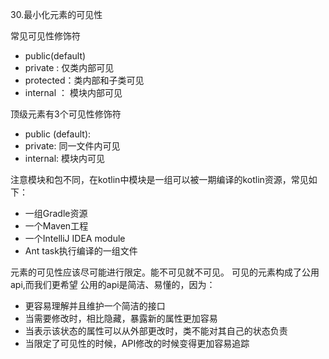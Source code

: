 30.最小化元素的可见性

常见可见性修饰符

- public(default)
- private : 仅类内部可见
- protected：类内部和子类可见
- internal ： 模块内部可见

顶级元素有3个可见性修饰符

- public (default):
- private: 同一文件内可见
- internal: 模块内可见

注意模块和包不同，在kotlin中模块是一组可以被一期编译的kotlin资源，常见如下：

- 一组Gradle资源
- 一个Maven工程
- 一个IntelliJ IDEA module
- Ant task执行编译的一组文件

 元素的可见性应该尽可能进行限定。能不可见就不可见。
可见的元素构成了公用api,而我们更希望 公用的api是简洁、易懂的，因为：

- 更容易理解并且维护一个简洁的接口
- 当需要修改时，相比隐藏，暴露新的属性更加容易
- 当表示该状态的属性可以从外部更改时，类不能对其自己的状态负责
- 当限定了可见性的时候，API修改的时候变得更加容易追踪

